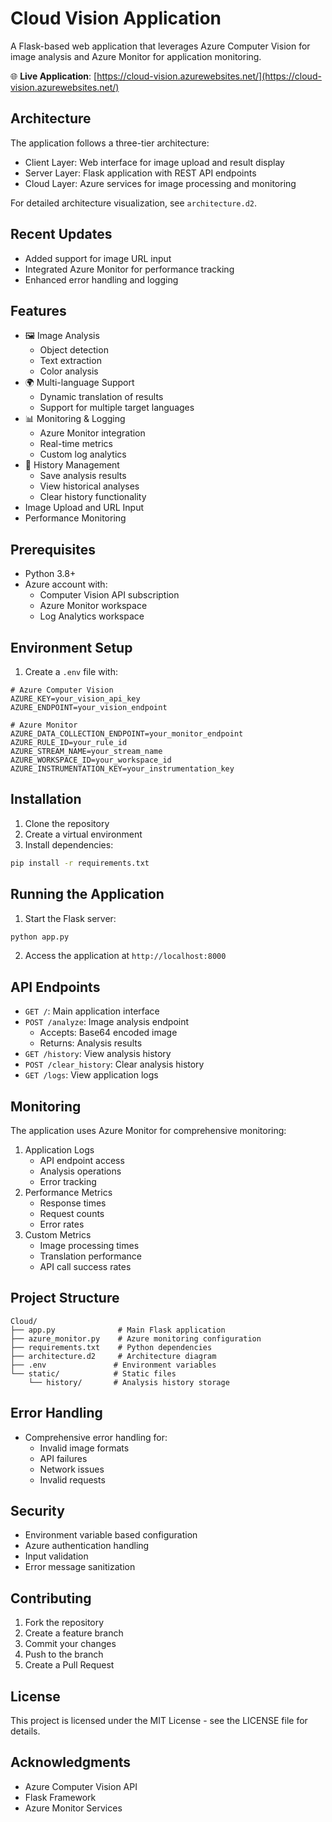 # Cloud Vision Application

A Flask-based web application that leverages Azure Computer Vision for image analysis and Azure Monitor for application monitoring.

🌐 **Live Application**: [https://cloud-vision.azurewebsites.net/](https://cloud-vision.azurewebsites.net/)

## Architecture
The application follows a three-tier architecture:
- Client Layer: Web interface for image upload and result display
- Server Layer: Flask application with REST API endpoints
- Cloud Layer: Azure services for image processing and monitoring

For detailed architecture visualization, see `architecture.d2`.

## Recent Updates
- Added support for image URL input
- Integrated Azure Monitor for performance tracking
- Enhanced error handling and logging

## Features
- 🖼️ Image Analysis
  - Object detection
  - Text extraction
  - Color analysis
- 🌍 Multi-language Support
  - Dynamic translation of results
  - Support for multiple target languages
- 📊 Monitoring & Logging
  - Azure Monitor integration
  - Real-time metrics
  - Custom log analytics
- 📝 History Management
  - Save analysis results
  - View historical analyses
  - Clear history functionality
- Image Upload and URL Input
- Performance Monitoring

## Prerequisites
- Python 3.8+
- Azure account with:
  - Computer Vision API subscription
  - Azure Monitor workspace
  - Log Analytics workspace

## Environment Setup
1. Create a `.env` file with:
```env
# Azure Computer Vision
AZURE_KEY=your_vision_api_key
AZURE_ENDPOINT=your_vision_endpoint

# Azure Monitor
AZURE_DATA_COLLECTION_ENDPOINT=your_monitor_endpoint
AZURE_RULE_ID=your_rule_id
AZURE_STREAM_NAME=your_stream_name
AZURE_WORKSPACE_ID=your_workspace_id
AZURE_INSTRUMENTATION_KEY=your_instrumentation_key
```

## Installation
1. Clone the repository
2. Create a virtual environment
3. Install dependencies:
```bash
pip install -r requirements.txt
```

## Running the Application
1. Start the Flask server:
```bash
python app.py
```
2. Access the application at `http://localhost:8000`

## API Endpoints
- `GET /`: Main application interface
- `POST /analyze`: Image analysis endpoint
  - Accepts: Base64 encoded image
  - Returns: Analysis results
- `GET /history`: View analysis history
- `POST /clear_history`: Clear analysis history
- `GET /logs`: View application logs

## Monitoring
The application uses Azure Monitor for comprehensive monitoring:
1. Application Logs
   - API endpoint access
   - Analysis operations
   - Error tracking
2. Performance Metrics
   - Response times
   - Request counts
   - Error rates
3. Custom Metrics
   - Image processing times
   - Translation performance
   - API call success rates

## Project Structure
```
Cloud/
├── app.py              # Main Flask application
├── azure_monitor.py    # Azure monitoring configuration
├── requirements.txt    # Python dependencies
├── architecture.d2     # Architecture diagram
├── .env               # Environment variables
└── static/            # Static files
    └── history/       # Analysis history storage
```

## Error Handling
- Comprehensive error handling for:
  - Invalid image formats
  - API failures
  - Network issues
  - Invalid requests

## Security
- Environment variable based configuration
- Azure authentication handling
- Input validation
- Error message sanitization

## Contributing
1. Fork the repository
2. Create a feature branch
3. Commit your changes
4. Push to the branch
5. Create a Pull Request

## License
This project is licensed under the MIT License - see the LICENSE file for details.

## Acknowledgments
- Azure Computer Vision API
- Flask Framework
- Azure Monitor Services